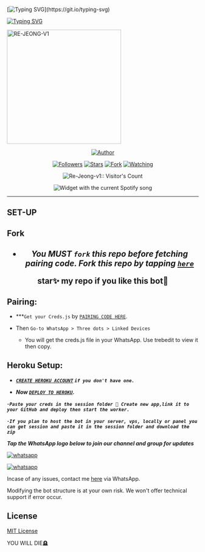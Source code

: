[![Typing SVG](https://readme-typing-svg.herokuapp.com?font=Rockstar-ExtraBold&size=30&pause=1000&color=0000FF&center=true&vCenter=true&width=500&height=60&lines=HOLLA+WELCOME+TO+THIS+REPO!)](https://git.io/typing-svg)

   [![Typing SVG](https://readme-typing-svg.herokuapp.com?font=Rockstar-ExtraBold&color=F33A6A&lines=FORK+AND+MAYBE+GIVE+US+A+STAR)](https://git.io/typing-svg)





<a
href="https://whatsapp.com/channel/0029ValVRdpI1rcfS1rAJq3h">
 <img alt="RE-JEONG-V1" height="300" src="https://telegra.ph/file/019207dd7bf306d343b7e.jpg">
  
</p>
<p align="center">
<a href="https://github.com/Re-Jeong01"><img title="Author" src="https://img.shields.io/badge/Re-Jeong-v1-black?style=for-the-badge&logo=twitter"></a>
<p/>
<p align="center">
<a href="https://github.com/Re-Jeong01?tab=followers"><img title="Followers" src="https://img.shields.io/github/followers/Re-Jeong01?label=Followers&style=social"></a>
<a href="https://github.com/Re-Jeong01/Re-Jeong-v1/stargazers/"><img title="Stars" src="https://img.shields.io/github/stars/Re-Jeong01/Re-Jeong-v1?&style=social"></a>
<a href="https://github.com/Re-Jeong01/Re-Jeong-v1/network/members"><img title="Fork" src="https://img.shields.io/github/forks/Re-Jeong01/Re-Jeong-v1?style=social"></a>
<a href="https://github.com/Re-Jeong01/Re-Jeong-v1/watchers"><img title="Watching" src="https://img.shields.io/github/watchers/Re-Jeong01/Re-Jeong-v1?label=Watching&style=social"></a>
</p>


  </p>
<p align="center"><img src="https://profile-counter.glitch.me/{Re-Jeong}/count.svg" alt="Re-Jeong-v1:: Visitor's Count"/></p>


  <div align="center">
  <img src="https://spogit.vercel.app/api?theme=dark&rainbow=true&scan=true" alt="Widget with the current Spotify song"  />
</div>


---


 ## SET-UP

## Fork

<h2 align="center">   

- ***You MUST `fork` this repo before fetching pairing code. Fork this repo by tapping  [`here`](https://github.com/Re-jeong01/Re-jeong-v1/fork)***

**star✨ my repo if you like this bot🤖**


## Pairing:


- ***`Get your Creds.js` by  [`PAIRING CODE HERE`](https://spider-classic-pairing.onrender.com).



- Then `Go-to WhatsApp > Three dots > Linked Devices`
   - You will get the creds.js file in your WhatsApp. Use trebedit to view it then copy.
 


## Heroku Setup:

   - ***[`CREATE HEROKU ACCOUNT`](https://signup.heroku.com/) `if you don't have one.`***


- ***Now [`DEPLOY TO HEROKU`](https://dashboard.heroku.com/new?template=https://github.com/Re-Jeong01/Re-Jeong-v1).***

-***`Paste your creds in the session folder 📁 Create new app,link it to your GitHub and deploy then start the worker.`***

-***`If you plan to host the bot in your server, vps, locally or panel you can get session and paste it in the session folder and download the zip`***


***Tap the WhatsApp logo below to join our channel and group for updates***

<p align="left">
  <a aria-label="Join our channel for updates" href="https://whatsapp.com/channel/0029ValVRdpI1rcfS1rAJq3h" target="_blank">
    <img alt="whatsapp" src="https://img.shields.io/badge/CHANNEL-25D366?style=for-the-badge&logo=whatsapp&logoColor=white" />
  </a>

<p align="left">
  <a aria-label="Join our group for updates" href="https://chat.whatsapp.com/J2oWPX2cbpV0SXtBf2YDF8" target="_blank">
    <img alt="whatsapp" src="https://img.shields.io/badge/WA GROUP-25D366?style=for-the-badge&logo=whatsapp&logoColor=white" />
  </a>


Incase of any issues, contact me  [here](https://wa.me/+27623649420) via WhatsApp.

Modifying the bot structure is at your own risk. We won't offer technical support if error occur.


## License

[MIT License](https://github.com/Re-Jeong01/Re-Jeong-v1/blob/main/LICENSE)

YOU WILL DIE🪦

